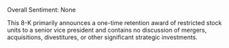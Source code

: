 Overall Sentiment: None

This 8-K primarily announces a one-time retention award of restricted stock units to a senior vice president and contains no discussion of mergers, acquisitions, divestitures, or other significant strategic investments.
